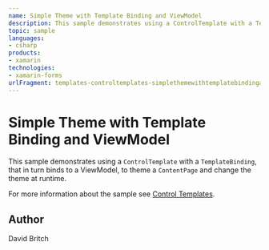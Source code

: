```yaml
---
name: Simple Theme with Template Binding and ViewModel
description: This sample demonstrates using a ControlTemplate with a TemplateBinding, that in turn binds to a ViewModel, to theme a ContentPage and change the theme at runtime. For more information about the sample see Control Templates.
topic: sample
languages:
- csharp
products:
- xamarin
technologies:
- xamarin-forms
urlFragment: templates-controltemplates-simplethemewithtemplatebindingandviewmodel
---
```

Simple Theme with Template Binding and ViewModel
================================================

This sample demonstrates using a `ControlTemplate` with a `TemplateBinding`, that in turn binds to a ViewModel, to theme a `ContentPage` and change the theme at runtime.

For more information about the sample see [Control Templates](http://developer.xamarin.com/guides/xamarin-forms/templates/control-templates/).

Author
------

David Britch
